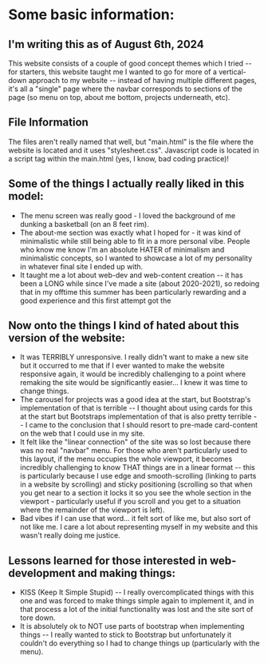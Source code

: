 # Some basic information:
## I'm writing this as of August 6th, 2024
This website consists of a couple of good concept themes which I tried -- for starters, this website taught me I wanted to go for more of a vertical-down approach to my website -- instead of having multiple different pages, it's all a "single" page where the navbar corresponds to sections of the page (so menu on top, about me bottom, projects underneath, etc).

## File Information
The files aren't really named that well, but "main.html" is the file where the website is located and it uses "stylesheet.css". Javascript code is located in a script tag within the main.html (yes, I know, bad coding practice)!

## Some of the things I actually really liked in this model:
- The menu screen was really good - I loved the background of me dunking a basketball (on an 8 feet rim).
- The about-me section was exactly what I hoped for - it was kind of minimalistic while still being able to fit in a more personal vibe. People who know me know I'm an absolute HATER of minimalism and minimalistic concepts, so I wanted to showcase a lot of my personality in whatever final site I ended up with.
- It taught me a lot about web-dev and web-content creation -- it has been a LONG while since I've made a site (about 2020-2021), so redoing that in my offtime this summer has been particularly rewarding and a good experience and this first attempt got the 

## Now onto the things I kind of hated about this version of the website:
- It was TERRIBLY unresponsive. I really didn't want to make a new site but it occurred to me that if I ever wanted to make the website responsive again, it would be incredibly challenging to a point where remaking the site would be significantly easier... I knew it was time to change things.
- The carousel for projects was a good idea at the start, but Bootstrap's implementation of that is terrible -- I thought about using cards for this at the start but Bootstraps implementation of that is also pretty terrible -- I came to the conclusion that I should resort to pre-made card-content on the web that I could use in my site.
- It felt like the "linear connection" of the site was so lost because there was no real "navbar" menu. For those who aren't particularly used to this layout, if the menu occupies the whole viewport, it becomes incredibly challenging to know THAT things are in a linear format -- this is particularly because I use edge and smooth-scrolling (linking to parts in a website by scrolling) and sticky positioning (scrolling so that when you get near to a section it locks it so you see the whole section in the viewport - particularly useful if you scroll and you get to a situation where the remainder of the viewport is left).
- Bad vibes if I can use that word... it felt sort of like me, but also sort of not like me. I care a lot about representing myself in my website and this wasn't really doing me justice.

## Lessons learned for those interested in web-development and making things:
- KISS (Keep It Simple Stupid) -- I really overcomplicated things with this one and was forced to make things simple again to implement it, and in that process a lot of the initial functionality was lost and the site sort of tore down.
- It is absolutely ok to NOT use parts of bootstrap when implementing things -- I really wanted to stick to Bootstrap but unfortunately it couldn't do everything so I had to change things up (particularly with the menu).
